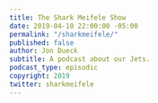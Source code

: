 ```yaml
---
title: The Shark Meifele Show
date: 2019-04-10 22:00:00 -05:00
permalink: "/sharkmeifele/"
published: false
author: Jon Dueck
subtitle: A podcast about our Jets.
podcast_type: episodic
copyright: 2019
twitter: sharkmeifele
---
```


